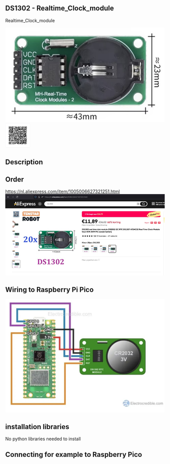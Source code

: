 ## DS1302 - Realtime_Clock_module

Realtime_Clock_module

<img src="DS1302_Photo.jpg" alt="Photo of the component">

<img src="DS1302_QR_code.jpg" alt="QR code to this page" width="80" height="80">

## Description

## Order
<a href="https://nl.aliexpress.com/item/1005006627321251.html">https://nl.aliexpress.com/item/1005006627321251.html</a>
<img src="DS1302_Order.jpg" alt="Photo of the Order">

## Wiring to Raspberry Pi Pico

<img src="DS1302_Wiring.jpg" alt="Wiring" >

## installation libraries

No python libraries needed to install

## Connecting for example to Raspberry Pico






